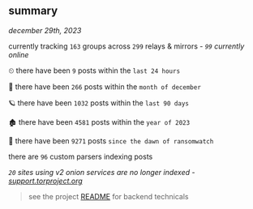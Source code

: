 
## summary
_december 29th, 2023_

currently tracking `163` groups across `299` relays & mirrors - _`99` currently online_

⏲ there have been `9` posts within the `last 24 hours`

🦈 there have been `266` posts within the `month of december`

🪐 there have been `1032` posts within the `last 90 days`

🏚 there have been `4581` posts within the `year of 2023`

🦕 there have been `9271` posts `since the dawn of ransomwatch`

there are `96` custom parsers indexing posts

_`20` sites using v2 onion services are no longer indexed - [support.torproject.org](https://support.torproject.org/onionservices/v2-deprecation/)_

> see the project [README](https://github.com/joshhighet/ransomwatch#ransomwatch--) for backend technicals
